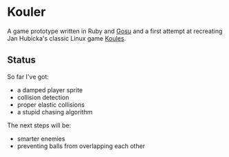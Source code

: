 Kouler
======

A game prototype written in Ruby and [Gosu](http://www.libgosu.org/) and a first attempt at recreating
Jan Hubicka's classic Linux game [Koules](http://www.ucw.cz/~hubicka/koules/English/koules.html).

Status
------
So far I've got:

- a damped player sprite
- collision detection
- proper elastic collisions
- a stupid chasing algorithm

The next steps will be:

- smarter enemies
- preventing balls from overlapping each other
